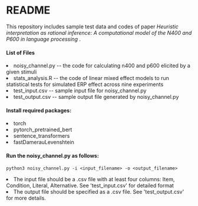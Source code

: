 <h1> README </h1>

<p> This repository includes sample test data and codes of paper <i> Heuristic interpretation as rational inference: A computational model of the N400 and P600 in language processing </i>. </p>

<h4> List of Files </h4>

  <li> noisy_channel.py -- the code for calculating n400 and p600 elicited by a given stimuli </li>
  
  <li> stats_analysis.R -- the code of linear mixed effect models to run statistical tests for simulated ERP effect across nine experiments </li>
  
  <li> test_input.csv -- sample input file for noisy_channel.py </li>
  
  <li> test_output.csv -- sample output file generated by noisy_channel.py </li>

<h4> Install required packages:</h4>
  <li> torch </li> 
  <li> pytorch_pretrained_bert </li>
  <li> sentence_transformers </li>
  <li> fastDamerauLevenshtein </li>
  
<h4> Run the noisy_channel.py as follows: </h4>
    
    python3 noisy_channel.py -i <input_filename> -o <output_filename>

<li> The input file should be a .csv file with at least four columns: Item, Condition, Literal, Alternative. See 'test_input.csv' for detailed format </li>

<li> The output file should be specified as a .csv file. See 'test_output.csv' for more details. </li>

